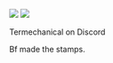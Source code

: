 ![](https://media.discordapp.net/attachments/1125645005365710859/1150983009210744832/Untitled135_20230911223451.png?width=80&height=45) ![](https://media.discordapp.net/attachments/1125645005365710859/1150987681363402762/Untitled135_20230911225347.png?width=80&height=45)

Termechanical on Discord

Bf made the stamps.

